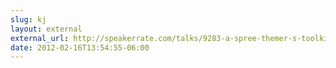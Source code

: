 ```yaml
---
slug: kj
layout: external
external_url: http://speakerrate.com/talks/9283-a-spree-themer-s-toolkit
date: 2012-02-16T13:54:55-06:00
---
```

